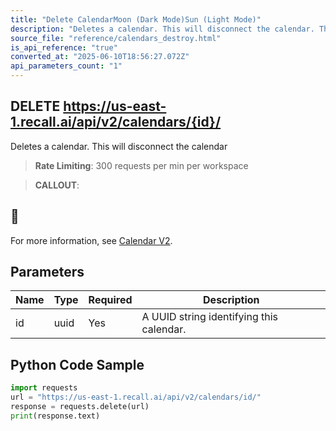 ```yaml
---
title: "Delete CalendarMoon (Dark Mode)Sun (Light Mode)"
description: "Deletes a calendar. This will disconnect the calendar. This endpoint is rate limited to: 300 requests per min per workspace"
source_file: "reference/calendars_destroy.html"
is_api_reference: "true"
converted_at: "2025-06-10T18:56:27.072Z"
api_parameters_count: "1"
---
```

## DELETE https://us-east-1.recall.ai/api/v2/calendars/{id}/

Deletes a calendar. This will disconnect the calendar

> **Rate Limiting**: 300 requests per min per workspace

> **CALLOUT**:

## 📘

For more information, see [Calendar V2](/docs/v2.md).
## Parameters

| Name | Type | Required | Description |
| --- | --- | --- | --- |
| id | uuid | Yes | A UUID string identifying this calendar. |

## Python Code Sample

```python
import requests
url = "https://us-east-1.recall.ai/api/v2/calendars/id/"
response = requests.delete(url)
print(response.text)
```

